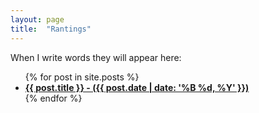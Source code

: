 ```yaml
---
layout: page
title:  "Rantings"
---
```

When I write words they will appear here:<ul>
    {% for post in site.posts %}
      <li>
        <b><a href="{{ post.url }}">{{ post.title }} - ({{ post.date | date: '%B %d, %Y' }})</a></b>
      </li>
    {% endfor %}
  </ul>


